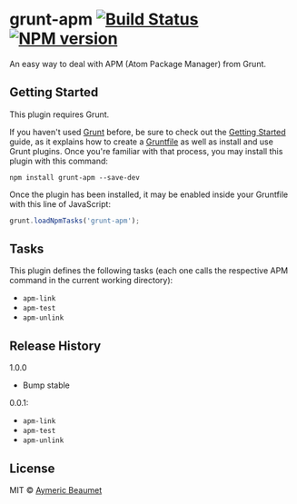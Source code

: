 # grunt-apm [![Build Status](https://img.shields.io/travis/aymericbeaumet/grunt-apm.svg?style=flat)][travis] [![NPM version](https://img.shields.io/npm/v/grunt-apm.svg?style=flat)][npm]

An easy way to deal with APM (Atom Package Manager) from Grunt.

## Getting Started

This plugin requires Grunt.

If you haven't used [Grunt](http://gruntjs.com/) before, be sure to check out the [Getting Started](http://gruntjs.com/getting-started) guide, as it explains how to create a [Gruntfile](http://gruntjs.com/sample-gruntfile) as well as install and use Grunt plugins. Once you're familiar with that process, you may install this plugin with this command:

```shell
npm install grunt-apm --save-dev
```

Once the plugin has been installed, it may be enabled inside your Gruntfile with this line of JavaScript:

```js
grunt.loadNpmTasks('grunt-apm');
```

## Tasks

This plugin defines the following tasks (each one calls the respective APM command
in the current working directory):

- `apm-link`
- `apm-test`
- `apm-unlink`

## Release History

1.0.0
- Bump stable

0.0.1:
- `apm-link`
- `apm-test`
- `apm-unlink`

## License

MIT © [Aymeric Beaumet](http://beaumet.me)

[npm]: https://www.npmjs.org/package/grunt-apm
[travis]: https://travis-ci.org/aymericbeaumet/grunt-apm
